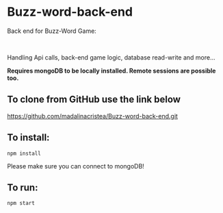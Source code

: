 <h1>Buzz-word-back-end</h1>

<p>Back end for Buzz-Word Game:</p><br><p>Handling Api calls, back-end game logic, database read-write and more... </p>
<p><strong>Requires mongoDB to be locally installed. Remote sessions are possible too. </strong></p>

<h2>To clone from GitHub use the link below</h2>
<a href="https://github.com/madalinacristea/Buzz-word-back-end.git">https://github.com/madalinacristea/Buzz-word-back-end.git</a>

<h2>To install:</h2>
<code>npm install</code>
<p>Please make sure you can connect to mongoDB!</p>

<h2>To run:</h2>
<code>npm start</code>